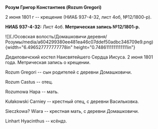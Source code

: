 **Розум Григор Константиев (Rozum Gregori)**

2 июня 1801 г -- крещение (НИАБ 937-4-32, лист 4об, №12/1800-р).

**НИАБ 937-4-32:** Лист 4об. **Метрическая запись №12/1801-р.**

![](./Осовская волость/Домашковичи деревня/Розумы/media/a604299380ee481ea46c07ddef50adbc346709e9.png){width="6.496527777777778in"
height="0.7486111111111111in"}

Дедиловичский костел Наисвятейшего Сердца Иисуса. 2 июня 1801 года.
Метрическая запись о крещении.

Rozum Gregori -- сын родителей с деревни Домашковичи.

Rozum Castus -- отец.

Rozumowa Hapa -- мать.

Kułakowski Carniey -- крестный отец, с деревни Васильковка.

Sieczkowa? Wiara -- крестная мать, с деревни Домашковичи.

Linhart Hyacinthus -- ксёндз.
